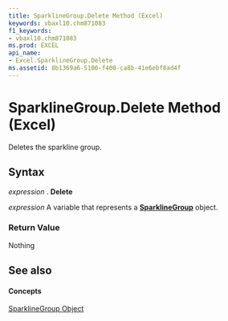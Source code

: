 ```yaml
---
title: SparklineGroup.Delete Method (Excel)
keywords: vbaxl10.chm871083
f1_keywords:
- vbaxl10.chm871083
ms.prod: EXCEL
api_name:
- Excel.SparklineGroup.Delete
ms.assetid: 8b1369a6-5106-f400-ca8b-41e6ebf8ad4f
---
```



# SparklineGroup.Delete Method (Excel)

Deletes the sparkline group.


## Syntax

 _expression_ . **Delete**

 _expression_ A variable that represents a **[SparklineGroup](sparklinegroup-object-excel.md)** object.


### Return Value

Nothing


## See also


#### Concepts


[SparklineGroup Object](sparklinegroup-object-excel.md)

